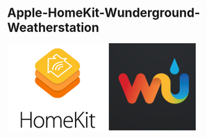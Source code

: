 # Apple-HomeKit-Wunderground-Weatherstation
<div>
  <img src="https://github.com/MrDrache333/Apple-HomeKit-Wunderground-Weatherstation/blob/main/homekit.jpg?raw=true" height=200px>
  <img src="https://github.com/MrDrache333/Apple-HomeKit-Wunderground-Weatherstation/blob/main/wunderground.png?raw=true" height=200px>
</div>
